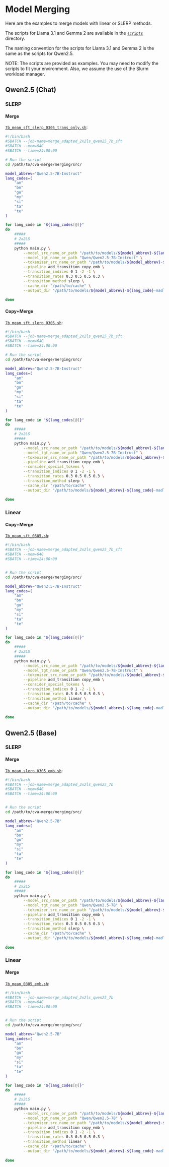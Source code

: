 Model Merging
===

Here are the examples to merge models with linear or SLERP methods.

The scripts for Llama 3.1 and Gemma 2 are available in the [`scripts`](./scripts/) directory.

The naming convention for the scripts for Llama 3.1 and Gemma 2 is the same as the scripts for Qwen2.5.

NOTE: The scripts are provided as examples. You may need to modify the scripts to fit your environment. Also, we assume the use of the Slurm workload manager.

## Qwen2.5 (Chat)

### SLERP
#### Merge
[`7b_mean_sft_slerp_0305_trans_only.sh`](./scripts/qwen25/2x2ls/7b_mean_sft_slerp_0305_trans_only.sh):  
```bash
#!/bin/bash
#SBATCH --job-name=merge_adapted_2x2ls_qwen25_7b_sft
#SBATCH --mem=64G
#SBATCH --time=24:00:00

# Run the script
cd /path/to/cva-merge/merging/src/

model_abbrev="Qwen2.5-7B-Instruct"
lang_codes=(
    "am"
    "bn"
    "gu"
    "my"
    "si"
    "ta"
    "te"
)

for lang_code in "${lang_codes[@]}"
do
    #####
    # 2x2LS
    #####
    python main.py \
        --model_src_name_or_path "/path/to/models/${model_abbrev}-${lang_code}-madlad-mean-tuned/" \
        --model_tgt_name_or_path "Qwen/Qwen2.5-7B-Instruct" \
        --tokenizer_src_name_or_path "/path/to/models/${model_abbrev}-${lang_code}-madlad-mean-tuned/" \
        --pipeline add_transition copy_emb \
        --transition_indices 0 1 -2 -1 \
        --transition_rates 0.3 0.5 0.5 0.3 \
        --transition_method slerp \
        --cache_dir "/path/to/cache" \
        --output_dir "/path/to/models/${model_abbrev}-${lang_code}-madlad-mean-slerp0305-emb"
        
done

```

#### Copy+Merge
[`7b_mean_sft_slerp_0305.sh`](./scripts/qwen25/2x2ls/7b_mean_sft_slerp_0305.sh):  
```bash
#!/bin/bash
#SBATCH --job-name=merge_adapted_2x2ls_qwen25_7b_sft
#SBATCH --mem=64G
#SBATCH --time=24:00:00

# Run the script
cd /path/to/cva-merge/merging/src/

model_abbrev="Qwen2.5-7B-Instruct"
lang_codes=(
    "am"
    "bn"
    "gu"
    "my"
    "si"
    "ta"
    "te"
)

for lang_code in "${lang_codes[@]}"
do
    #####
    # 2x2LS
    #####
    python main.py \
        --model_src_name_or_path "/path/to/models/${model_abbrev}-${lang_code}-madlad-mean-tuned/" \
        --model_tgt_name_or_path "Qwen/Qwen2.5-7B-Instruct" \
        --tokenizer_src_name_or_path "/path/to/models/${model_abbrev}-${lang_code}-madlad-mean-tuned/" \
        --pipeline add_transition copy_emb \
        --consider_special_tokens \
        --transition_indices 0 1 -2 -1 \
        --transition_rates 0.3 0.5 0.5 0.3 \
        --transition_method slerp \
        --cache_dir "/path/to/cache" \
        --output_dir "/path/to/models/${model_abbrev}-${lang_code}-madlad-mean-slerp0305-emb-special"
        
done
```

### Linear
#### Copy+Merge
[`7b_mean_sft_0305.sh`](./scripts/qwen25/2x2ls/7b_mean_sft_0305.sh):  
```bash
#!/bin/bash
#SBATCH --job-name=merge_adapted_2x2ls_qwen25_7b_sft
#SBATCH --mem=64G
#SBATCH --time=24:00:00


# Run the script
cd /path/to/cva-merge/merging/src/

model_abbrev="Qwen2.5-7B-Instruct"
lang_codes=(
    "am"
    "bn"
    "gu"
    "my"
    "si"
    "ta"
    "te"
)

for lang_code in "${lang_codes[@]}"
do
    #####
    # 2x2LS
    #####
    python main.py \
        --model_src_name_or_path "/path/to/models/${model_abbrev}-${lang_code}-madlad-mean-tuned/" \
        --model_tgt_name_or_path "Qwen/Qwen2.5-7B-Instruct" \
        --tokenizer_src_name_or_path "/path/to/models/${model_abbrev}-${lang_code}-madlad-mean-tuned/" \
        --pipeline add_transition copy_emb \
        --consider_special_tokens \
        --transition_indices 0 1 -2 -1 \
        --transition_rates 0.3 0.5 0.5 0.3 \
        --transition_method linear \
        --cache_dir "/path/to/cache" \
        --output_dir "/path/to/models/${model_abbrev}-${lang_code}-madlad-mean-trans0305-emb-special"
        
done
```


## Qwen2.5 (Base)
### SLERP
#### Merge
[`7b_mean_slerp_0305_emb.sh`](./scripts/qwen25/2x2ls/7b_mean_slerp_0305_emb.sh):  
```bash
#!/bin/bash
#SBATCH --job-name=merge_adapted_2x2ls_qwen25_7b
#SBATCH --mem=64G
#SBATCH --time=24:00:00


# Run the script
cd /path/to/cva-merge/merging/src/

model_abbrev="Qwen2.5-7B"
lang_codes=(
    "am"
    "bn"
    "gu"
    "my"
    "si"
    "ta"
    "te"
)

for lang_code in "${lang_codes[@]}"
do
    #####
    # 2x2LS
    #####
    python main.py \
        --model_src_name_or_path "/path/to/models/${model_abbrev}-${lang_code}-madlad-mean-tuned/" \
        --model_tgt_name_or_path "Qwen/Qwen2.5-7B" \
        --tokenizer_src_name_or_path "/path/to/models/${model_abbrev}-${lang_code}-madlad-mean-tuned/" \
        --pipeline add_transition copy_emb \
        --transition_indices 0 1 -2 -1 \
        --transition_rates 0.3 0.5 0.5 0.3 \
        --transition_method slerp \
        --cache_dir "/path/to/cache" \
        --output_dir "/path/to/models/${model_abbrev}-${lang_code}-madlad-mean-slerp0305-emb"
        
done
```

### Linear
#### Merge

[`7b_mean_0305_emb.sh`](./scripts/qwen25/2x2ls/7b_mean_0305_emb.sh): 
```bash
#!/bin/bash
#SBATCH --job-name=merge_adapted_2x2ls_qwen25_7b
#SBATCH --mem=64G
#SBATCH --time=24:00:00


# Run the script
cd /path/to/cva-merge/merging/src/

model_abbrev="Qwen2.5-7B"
lang_codes=(
    "am"
    "bn"
    "gu"
    "my"
    "si"
    "ta"
    "te"
)

for lang_code in "${lang_codes[@]}"
do
    #####
    # 2x2LS
    #####
    python main.py \
        --model_src_name_or_path "/path/to/models/${model_abbrev}-${lang_code}-madlad-mean-tuned/" \
        --model_tgt_name_or_path "Qwen/Qwen2.5-7B" \
        --tokenizer_src_name_or_path "/path/to/models/${model_abbrev}-${lang_code}-madlad-mean-tuned/" \
        --pipeline add_transition copy_emb \
        --transition_indices 0 1 -2 -1 \
        --transition_rates 0.3 0.5 0.5 0.3 \
        --transition_method linear \
        --cache_dir "/path/to/cache" \
        --output_dir "/path/to/models/${model_abbrev}-${lang_code}-madlad-mean-trans0305-emb"
        
done
```
